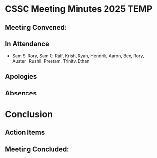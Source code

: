 # CSSC Meeting Minutes 2025 TEMP

## Meeting Convened:

## In Attendance
- Sam S, Rory, Sam O, Ralf, Krish, Ryan, Hendrik, Aaron, Ben, Rory, Austen, Rushil, Preetam, Trinity, Ethan

## Apologies

## Absences

# Conclusion

## Action Items

## Meeting Concluded:

